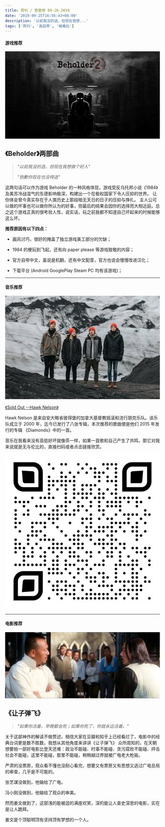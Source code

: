 ```yaml
---
title: 周刊 / 第壹卷 09-26-2019
date: '2019-09-25T16:56:43+08:00'
description: '以前我没的选，但现在我想...'
tags: ['周刊', '高启荐', '格略社']
---
```


#### 游戏推荐

![](./4.jpg)

## 《Beholder》两部曲

> _"以前我没的选，但现在我想做个好人"_
>
> _"抱歉你现在也没得选"_

这两句话可以作为游戏 Beholder 的一种风格体现，游戏受反乌托邦小说《1984》及美苏冷战湿气的东德影响极深，构建出一个在极权国家下令人压抑的世界。 让你体会曾今真实存在于人类历史上那段暗无天日的日子的压抑与挣扎。 主人公可以做的坏事也可以做你所认为的好事，但最后的结果会因你的选择而大相近庭。总之这个游戏正真的很考验人性，说实话，玩之前我都不知道自己坏起来的时候能够这么坏。

**推荐原因有以下四点：**

- 画风讨巧，很好的掩盖了独立游戏美工部分的欠缺；

- 1984 的梗玩到飞起，还有向 paper please 等游戏致敬的内容；

- 官方自带中文，虽说是机翻，还有中文配音，官方也说会慢慢改进汉化；

- 下载平台 (Android GooglePlay Steam PC 均有该游戏)；

---

#### 音乐推荐

![promophoto1](./promophoto1.jpg)

[《Sold Out --Hawk Nelson》](http://music.163.com/song?id=31010566&userid=344604586)

Hawk Nelson 是来自安大略省彼得堡的加拿大基督教摇滚和流行朋克乐队。该乐队成立于 2000 年，迄今已发行了八张专辑，本次推荐的歌曲便是他们 2015 年发行的专辑 《Diamonds》中的一首。

音乐在我看来没有高低好坏就像茶一样，如果一首歌和自己产生了共鸣，那它对我来说就是无与伦比的，直接扫码或者点击链接欣赏。

![sold-out-hawk-nelson](./sold-out-hawk-nelson-qr-code.png)

---

#### 电影推荐

![img3](./img3.jpg)

## 《让子弹飞》

> _"如果你活着，早晚都会死；如果你死了，你就永远活着。"_

关于这部神作的解读不做赘述，相信大家在豆瓣和知乎上已经看烂了，电影中的经典台词更是数不胜数，我想从其他角度来讲讲《让子弹飞》
众所周知的，在天朝想要拍一部好电影比登天还难：政治不能碰、时事不能碰、贪污腐败不能碰、抨击社会不能碰，这里不能碰，那里不能碰，稍稍越过界就被广电老大枪毙。

严肃的没票房，观众看不懂也没耐心看完，想要又有票房又有思想又逃过广电总局的审查，几乎是不可能的。

张艺谋没做到，他输给了广电。

冯小刚没做到，他输给了观众的审美。

然而姜文做到了，这部浅的能被逗的满座欢笑，深的能让人查史深思的电影，实在是让人跪拜。

姜文是个顶聪明顶有坚持顶有梦想的一个人。
